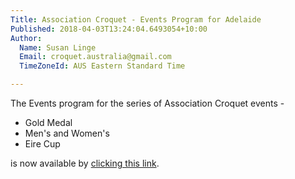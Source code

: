 ```yaml
---
Title: Association Croquet - Events Program for Adelaide
Published: 2018-04-03T13:24:04.6493054+10:00
Author:
  Name: Susan Linge
  Email: croquet.australia@gmail.com
  TimeZoneId: AUS Eastern Standard Time

---
```

The Events program for the series of Association Croquet events - 

- Gold Medal
- Men's and Women's 
- Eire Cup

is now available by [clicking this link](/2018-isc-program-march-final.pdf).